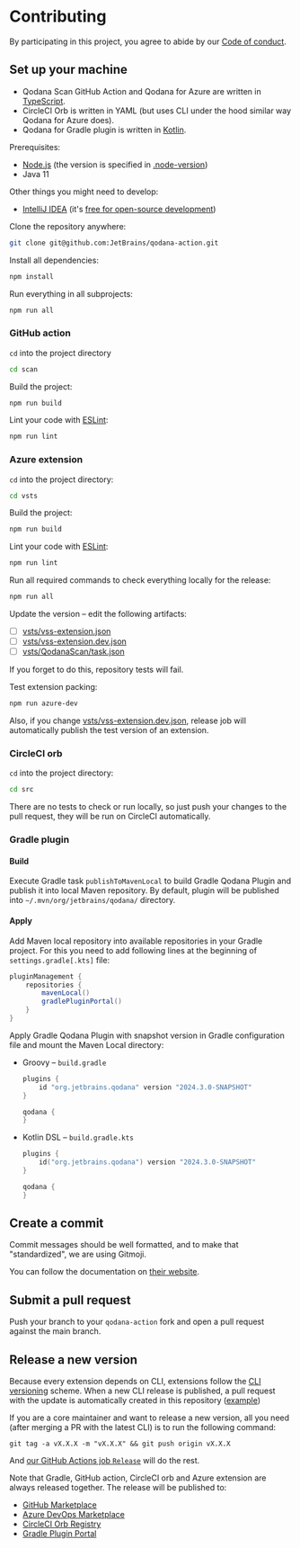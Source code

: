 # Contributing

By participating in this project, you agree to abide by our [Code of conduct](.github/CODE_OF_CONDUCT.md).

## Set up your machine

- Qodana Scan GitHub Action and Qodana for Azure are written in [TypeScript](https://www.typescriptlang.org). 
- CircleCI Orb is written in YAML (but uses CLI under the hood similar way Qodana for Azure does).
- Qodana for Gradle plugin is written in [Kotlin](https://kotlinlang.org).

Prerequisites:

- [Node.js](https://nodejs.org/) (the version is specified in [.node-version](.node-version))
- Java 11

Other things you might need to develop:

- [IntelliJ IDEA](https://www.jetbrains.com/idea/) (it's [free for open-source development](https://www.jetbrains.com/community/opensource/))

Clone the repository anywhere:

```sh
git clone git@github.com:JetBrains/qodana-action.git
```

Install all dependencies:

```sh
npm install
```

Run everything in all subprojects:

```sh
npm run all
```

### GitHub action

`cd` into the project directory

```sh
cd scan
```

Build the project:

```sh
npm run build
```

Lint your code with [ESLint](https://eslint.org/):

```sh
npm run lint
```

### Azure extension

`cd` into the project directory:

```sh
cd vsts
```

Build the project:

```sh
npm run build
```

Lint your code with [ESLint](https://eslint.org/):

```sh
npm run lint
```

Run all required commands to check everything locally for the release:

```sh
npm run all
```

Update the version – edit the following artifacts:

- [ ] [vsts/vss-extension.json](vsts/vss-extension.json)
- [ ] [vsts/vss-extension.dev.json](vsts/vss-extension.dev.json)
- [ ] [vsts/QodanaScan/task.json](vsts/QodanaScan/task.json)

If you forget to do this, repository tests will fail.

Test extension packing:

```sh
npm run azure-dev
```

Also, if you change [vsts/vss-extension.dev.json](vsts/vss-extension.dev.json), release job will automatically publish the test version of an extension. 

### CircleCI orb

`cd` into the project directory:

```sh
cd src
```

There are no tests to check or run locally, so just push your changes to the pull request, they will be run on CircleCI automatically.

### Gradle plugin

#### Build

Execute Gradle task `publishToMavenLocal` to build Gradle Qodana Plugin and publish it into local Maven repository.
By default, plugin will be published into `~/.mvn/org/jetbrains/qodana/` directory.

#### Apply

Add Maven local repository into available repositories in your Gradle project.
For this you need to add following lines at the beginning of `settings.gradle[.kts]` file:

```groovy
pluginManagement {
    repositories {
        mavenLocal()
        gradlePluginPortal()
    }
}
```

Apply Gradle Qodana Plugin with snapshot version in Gradle configuration file and mount the Maven Local directory:

- Groovy – `build.gradle`

  ```groovy
  plugins {
      id "org.jetbrains.qodana" version "2024.3.0-SNAPSHOT"
  }
  
  qodana {
  }
  ```

- Kotlin DSL – `build.gradle.kts`

  ```kotlin
  plugins {
      id("org.jetbrains.qodana") version "2024.3.0-SNAPSHOT"
  }

  qodana {
  }
  ```

## Create a commit

Commit messages should be well formatted, and to make that "standardized", we are using Gitmoji.

You can follow the documentation on
[their website](https://gitmoji.dev).


## Submit a pull request

Push your branch to your `qodana-action` fork and open a pull request against the
main branch.

## Release a new version

Because every extension depends on CLI,
extensions follow the [CLI versioning](https://github.com/JetBrains/qodana-cli/releases) scheme.
When a new CLI release is published, a pull request with the update is automatically created in this repository
([example](https://github.com/JetBrains/qodana-action/pull/293))

If you are a core maintainer and want to release a new version, all you need (after merging a PR with the latest CLI) is to run the following command:

```shell
git tag -a vX.X.X -m "vX.X.X" && git push origin vX.X.X
```

And [our GitHub Actions job `Release`](https://github.com/JetBrains/qodana-action/actions/workflows/release.yml) will do the rest.

Note that Gradle, GitHub action, CircleCI orb and Azure extension are always released together. 
The release will be published to:

- [GitHub Marketplace](https://github.com/marketplace/actions/qodana-scan)
- [Azure DevOps Marketplace](https://marketplace.visualstudio.com/items?itemName=JetBrains.qodana)
- [CircleCI Orb Registry](https://circleci.com/developer/orbs/orb/jetbrains/qodana)
- [Gradle Plugin Portal](https://plugins.gradle.org/plugin/org.jetbrains.qodana)
